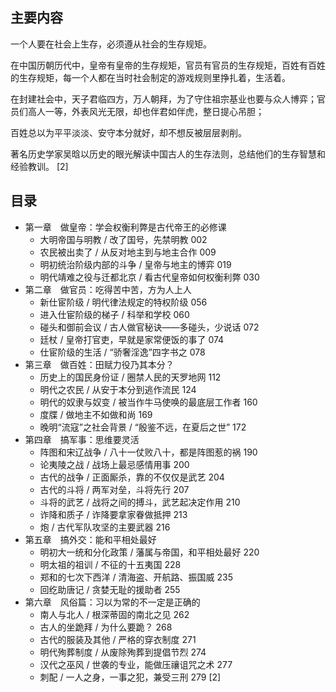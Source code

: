 ## 主要内容
一个人要在社会上生存，必须遵从社会的生存规矩。

在中国历朝历代中，皇帝有皇帝的生存规矩，官员有官员的生存规矩，百姓有百姓的生存规矩，每一个人都在当时社会制定的游戏规则里挣扎着，生活着。

在封建社会中，天子君临四方，万人朝拜，为了守住祖宗基业也要与众人博弈；官员们高人一等，外表风光无限，却也伴君如伴虎，整日提心吊胆；

百姓总以为平平淡淡、安守本分就好，却不想反被层层剥削。

著名历史学家吴晗以历史的眼光解读中国古人的生存法则，总结他们的生存智慧和经验教训。 [2] 
## 目录

- 第一章　做皇帝：学会权衡利弊是古代帝王的必修课
    - 大明帝国与明教 / 改了国号，先禁明教 002
    - 农民被出卖了 / 从反对地主到与地主合作 009
    - 明初统治阶级内部的斗争 / 皇帝与地主的博弈 019
    - 明代靖难之役与迁都北京 / 看古代皇帝如何权衡利弊 030
- 第二章　做官员：吃得苦中苦，方为人上人
    - 新仕宦阶级 / 明代律法规定的特权阶级 056
    - 进入仕宦阶级的梯子 / 科举和学校 060
    - 碰头和御前会议 / 古人做官秘诀——多碰头，少说话 072
    - 廷杖 / 皇帝打官吏，早就是家常便饭的事了 074
    - 仕宦阶级的生活 / “骄奢淫逸”四字书之 078
- 第三章　做百姓：田赋力役乃其本分？
    - 历史上的国民身份证 / 圈禁人民的天罗地网 112
    - 明代之农民 / 从安于本分到逃作流民 124
    - 明代的奴隶与奴变 / 被当作牛马使唤的最底层工作者 160
    - 度牒 / 做地主不如做和尚 169
    - 晚明“流寇”之社会背景 / “殷鉴不远，在夏后之世” 172
- 第四章　搞军事：思维要灵活
    - 阵图和宋辽战争 / 八十一仗败八十，都是阵图惹的祸 190
    - 论夷陵之战 / 战场上最忌感情用事 200
    - 古代的战争 / 正面厮杀，靠的不仅仅是武艺 204
    - 古代的斗将 / 两军对垒，斗将先行 207
    - 斗将的武艺 / 战将之间的搏斗，武艺起决定作用 210
    - 诈降和质子 / 诈降要拿家眷做抵押 213
    - 炮 / 古代军队攻坚的主要武器 216
- 第五章　搞外交：能和平相处最好
    - 明初大一统和分化政策 / 藩属与帝国，和平相处最好 220
    - 明太祖的祖训 / 不征的十五夷国 228
    - 郑和的七次下西洋 / 清海盗、开航路、振国威 235
    - 回纥助唐记 / 贪婪无耻的援助者 255
- 第六章　风俗篇：习以为常的不一定是正确的
    - 南人与北人 / 根深蒂固的南北之见 262
    - 古人的坐跪拜 / 为什么要跪？ 268
    - 古代的服装及其他 / 严格的穿衣制度 271
    - 明代殉葬制度 / 从废除殉葬到提倡节烈 274
    - 汉代之巫风 / 世袭的专业，能做压禳诅咒之术 277
    - 刺配 / 一人之身，一事之犯，兼受三刑 279 [2]